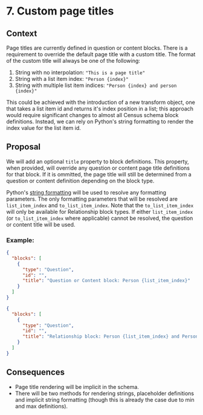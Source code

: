 # 7. Custom page titles

## Context

Page titles are currently defined in question or content blocks. There is a requirement to override the default page title with a custom title. The format of the custom title will always be one of the following:

1. String with no interpolation: `"This is a page title"`
1. String with a list item index: `"Person {index}"`
1. String with multiple list item indices: `"Person {index} and person {index}"`

This could be achieved with the introduction of a new transform object, one that takes a list item id and returns it's index position in a list; this approach would require significant changes to almost all Census schema block definitions. Instead, we can rely on Python's string formatting to render the index value for the list item id.

## Proposal

We will add an optional `title` property to block definitions. This property, when provided, will override any question or content page title definitions for that block. If it is ommitted, the page title will still be determined from a question or content definition depending on the block type.

Python's [string formatting](https://docs.python.org/3/library/string.html#string.Formatter.format) will be used to resolve any formatting parameters. The only formatting parameters that will be resolved are `list_item_index` and `to_list_item_index`. Note that the `to_list_item_index` will only be available for Relationship block types. If either `list_item_index` (or `to_list_item_index` where applicable) cannot be resolved, the question or content title will be used.

### Example:

```json
{
  "blocks": [
    {
      "type": "Question",
      "id": "",
      "title": "Question or Content block: Person {list_item_index}"
    }
  ]
}
```

```json
{
  "blocks": [
    {
      "type": "Question",
      "id": "",
      "title": "Relationship block: Person {list_item_index} and Person {to_list_item_index}"
    }
  ]
}
```

## Consequences

- Page title rendering will be implicit in the schema.
- There will be two methods for rendering strings, placeholder definitions and implicit string formatting (though this is already the case due to min and max definitions).
